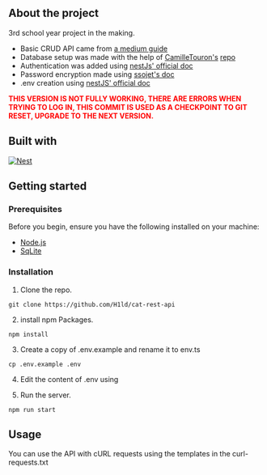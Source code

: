 ## About the project
3rd school year project in the making.
 * Basic CRUD API came from [a medium guide](https://mariusniemet20.medium.com/building-your-first-rest-api-with-nestjs-and-typeorm-and-test-it-with-postman-fb34ae9fa328)
 * Database setup was made with the help of [CamilleTouron's](https://github.com/CamilleTouron) [repo](https://github.com/CamilleTouron/todoapp)
 * Authentication was added using [nestJs' official doc](https://docs.nestjs.com/security/authentication?source=post_page-----4a347ce154b6---------------------------------------)
 * Password encryption made using [ssojet's doc](https://ssojet.com/hashing/bcrypt-in-typescript/)
 * .env creation using [nestJS' official doc](https://docs.nestjs.com/techniques/configuration)


 <span style="color:red"> <b>
 THIS VERSION IS NOT FULLY WORKING, THERE ARE ERRORS WHEN TRYING TO LOG IN, THIS COMMIT IS USED AS A CHECKPOINT TO GIT RESET, UPGRADE TO THE NEXT VERSION.
</b></span>

## Built with 
[![Nest][Nest.js]][Nest-url]


## Getting started

### Prerequisites

Before you begin, ensure you have the following installed on your machine:
* [Node.js](https://nodejs.org/en)
* [SqLite](https://sqlite.org/)

### Installation

1. Clone the repo.
```
git clone https://github.com/H1ld/cat-rest-api
```

2. install npm Packages.
```
npm install
```

3. Create a copy of .env.example and rename it to env.ts
```
cp .env.example .env
```
4. Edit the content of .env using

5. Run the server.
```
npm run start
```

## Usage

You can use the API with cURL requests using the templates in the curl-requests.txt


[Nest.js]: https://img.shields.io/badge/nestjs-E0234E?style=for-the-badge&logo=nestjs&logoColor=white
[Nest-url]: https://nestjs.com/